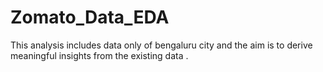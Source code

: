 # Zomato_Data_EDA
This analysis includes data only of bengaluru city and the aim is to derive meaningful insights from the existing data .
